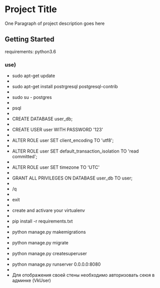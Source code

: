 # Project Title

One Paragraph of project description goes here

## Getting Started

requirements:
python3.6


### use)
 - sudo apt-get update
 - 
 - sudo apt-get install postrgresql postgresql-contrib
 - 
 - sudo su - postgres
 - 
 - psql
 - 
 - CREATE DATABASE user_db;
 - 
 - CREATE USER user WITH PASSWORD '123'
 - 
 - ALTER ROLE user SET client_encoding TO 'utf8';
 - 
 - ALTER ROLE user SET default_transaction_isolation TO 'read committed';
 - 
 - ALTER ROLE user SET timezone TO 'UTC'
 - 
 - GRANT ALL PRIVILEGES ON DATABASE user_db TO user;
 - 
 - /q
 - 
 - exit
 - 
 - create and activare your virtualenv
 -  
 - pip install -r requirements.txt
 - 
 - python manage.py makemigrations 
 - 
 - python manage.py migrate
 - 
 - python manage.py createsuperuser
 - 
 - python manage.py runserver 0.0.0.0:8080
 - 
 - Для отображения своей стены необходимо авторизовать сеюя в админке (VkUser)
